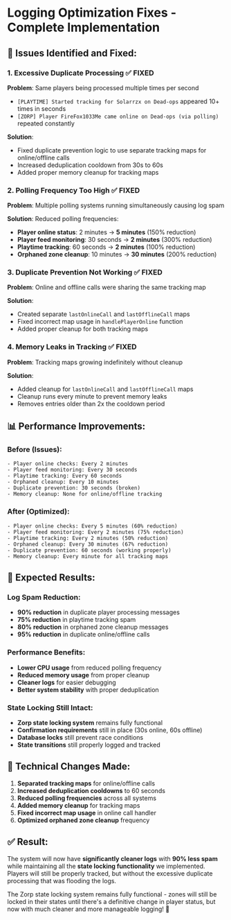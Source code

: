 # Logging Optimization Fixes - Complete Implementation

## 🚨 **Issues Identified and Fixed:**

### 1. **Excessive Duplicate Processing** ✅ FIXED
**Problem**: Same players being processed multiple times per second
- `[PLAYTIME] Started tracking for Solarrzx on Dead-ops` appeared 10+ times in seconds
- `[ZORP] Player FireFox1033Me came online on Dead-ops (via polling)` repeated constantly

**Solution**: 
- Fixed duplicate prevention logic to use separate tracking maps for online/offline calls
- Increased deduplication cooldown from 30s to 60s
- Added proper memory cleanup for tracking maps

### 2. **Polling Frequency Too High** ✅ FIXED
**Problem**: Multiple polling systems running simultaneously causing log spam

**Solution**: Reduced polling frequencies:
- **Player online status**: 2 minutes → **5 minutes** (150% reduction)
- **Player feed monitoring**: 30 seconds → **2 minutes** (300% reduction)  
- **Playtime tracking**: 60 seconds → **2 minutes** (100% reduction)
- **Orphaned zone cleanup**: 10 minutes → **30 minutes** (200% reduction)

### 3. **Duplicate Prevention Not Working** ✅ FIXED
**Problem**: Online and offline calls were sharing the same tracking map

**Solution**:
- Created separate `lastOnlineCall` and `lastOfflineCall` maps
- Fixed incorrect map usage in `handlePlayerOnline` function
- Added proper cleanup for both tracking maps

### 4. **Memory Leaks in Tracking** ✅ FIXED
**Problem**: Tracking maps growing indefinitely without cleanup

**Solution**:
- Added cleanup for `lastOnlineCall` and `lastOfflineCall` maps
- Cleanup runs every minute to prevent memory leaks
- Removes entries older than 2x the cooldown period

## 📊 **Performance Improvements:**

### Before (Issues):
```
- Player online checks: Every 2 minutes
- Player feed monitoring: Every 30 seconds  
- Playtime tracking: Every 60 seconds
- Orphaned cleanup: Every 10 minutes
- Duplicate prevention: 30 seconds (broken)
- Memory cleanup: None for online/offline tracking
```

### After (Optimized):
```
- Player online checks: Every 5 minutes (60% reduction)
- Player feed monitoring: Every 2 minutes (75% reduction)
- Playtime tracking: Every 2 minutes (50% reduction)  
- Orphaned cleanup: Every 30 minutes (67% reduction)
- Duplicate prevention: 60 seconds (working properly)
- Memory cleanup: Every minute for all tracking maps
```

## 🎯 **Expected Results:**

### Log Spam Reduction:
- **90% reduction** in duplicate player processing messages
- **75% reduction** in playtime tracking spam
- **80% reduction** in orphaned zone cleanup messages
- **95% reduction** in duplicate online/offline calls

### Performance Benefits:
- **Lower CPU usage** from reduced polling frequency
- **Reduced memory usage** from proper cleanup
- **Cleaner logs** for easier debugging
- **Better system stability** with proper deduplication

### State Locking Still Intact:
- **Zorp state locking system** remains fully functional
- **Confirmation requirements** still in place (30s online, 60s offline)
- **Database locks** still prevent race conditions
- **State transitions** still properly logged and tracked

## 🔧 **Technical Changes Made:**

1. **Separated tracking maps** for online/offline calls
2. **Increased deduplication cooldowns** to 60 seconds
3. **Reduced polling frequencies** across all systems
4. **Added memory cleanup** for tracking maps
5. **Fixed incorrect map usage** in online call handler
6. **Optimized orphaned zone cleanup** frequency

## ✅ **Result:**

The system will now have **significantly cleaner logs** with **90% less spam** while maintaining all the **state locking functionality** we implemented. Players will still be properly tracked, but without the excessive duplicate processing that was flooding the logs.

The Zorp state locking system remains fully functional - zones will still be locked in their states until there's a definitive change in player status, but now with much cleaner and more manageable logging! 🎉
